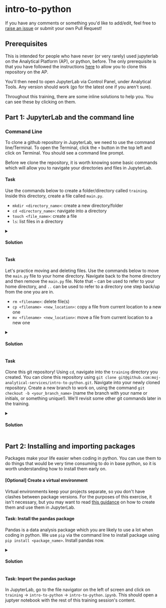 # intro-to-python

If you have any comments or something you'd like to add/edit, feel free to [raise an issue](https://github.com/moj-analytical-services/intro-to-python/issues) or submit your own Pull Request!

## Prerequisites

This is intended for people who have never (or very rarely) used jupyterlab on the Analytical Platform (AP), or python, before. The only prerequisite is that you have followed the instructions [here](https://user-guidance.services.alpha.mojanalytics.xyz/github.html#jupyterlab) to allow you to clone this repository on the AP.

You'll then need to open JupyterLab via Control Panel, under Analytical Tools. Any version should work (go for the latest one if you aren't sure).

Throughout this training, there are some inline solutions to help you. You can see these by clicking on them.

## Part 1: JupyterLab and the command line

### Command Line

To clone a github repository in JupyterLab, we need to use the command line/Terminal. To open the Terminal, click the `+` button in the top left and click on Terminal. You should see a command line prompt.

Before we clone the repository, it is worth knowing some basic commands which will allow you to navigate your directories and files in JupyterLab. 

#### Task

Use the commands below to create a folder/directory called `training`. Inside this directory, create a file called `main.py`.

* `mkdir <directory_name>`: create a new directory/folder
* `cd <directory_name>`: navigate into a directory
* `touch <file_name>`: create a file
* `ls`: list files in a directory

<details>
  <summary><h4>Solution</h4></summary>
  
  ```bash
  mkdir training
  cd training
  touch main.py

  ```
</details>

#### Task

Let's practice moving and deleting files. Use the commands below to move the `main.py` file to your home directory. Navigate back to the home directory and then remove the `main.py` file. Note that `~` can be used to refer to your home directory, and `..` can be used to refer to a directory one step back/up from the one you are in.

* `rm <filename>`: delete file(s)
* `cp <filename> <new_location>`: copy a file from current location to a new one
* `mv <filename> <new_location>`: move a file from current location to a new one

<details>
  <summary><h4>Solution</h4></summary>
  
  ```bash
  mv main.py ~
  cd ~
  rm main.py
  ```
</details>

#### Task

Clone this git repository! Using `cd`, navigate into the `training` directory you created. You can clone this repository using `git clone git@github.com:moj-analytical-services/intro-to-python.git`. Navigate into your newly cloned repository. Create a new branch to work on, using the command `git checkout -b <your_branch_name>` (name the branch with your name or initials, or something unique!). We'll revisit some other git commands later in the training.

<details>
  <summary><h4>Solution</h4></summary>
  
  ```bash
  cd training
  git clone git@github.com:moj-analytical-services/intro-to-python.git
  cd intro-to-python
  git checkout -b my_branch
  ```
</details>

## Part 2: Installing and importing packages

Packages make your life easier when coding in python. You can use them to do things that would be very time consuming to do in base python, so it is worth understanding how to install them early on.

#### [Optional] Create a virtual environment

Virtual environments keep your projects separate, so you don't have clashes between package versions. For the purposes of this exercise, it isn't necessary, but you may want to read [this guidance](https://user-guidance.services.alpha.mojanalytics.xyz/tools/jupyterlab.html#using-a-virtual-environment-in-jupyter) on how to create them and use them in JupyterLab.

#### Task: Install the pandas package

Pandas is a data analysis package which you are likely to use a lot when coding in python. We use `pip` via the command line to install package using `pip install <package_name>`. Install pandas now.

<details>
  <summary><h4>Solution</h4></summary>
  
  ```bash
  pip install pandas
  ```
</details>

#### Task: Import the pandas package

In JupyterLab, go to the file navigator on the left of screen and click on `training` -> `intro-to-python` -> `intro-to-python.ipynb`. This should open a juptyer notebook with the rest of this training session's content.

